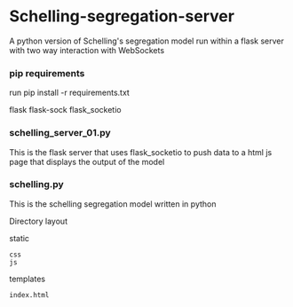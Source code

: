 # Schelling-segregation-server
A python version of Schelling's segregation model run within a flask server with two way interaction with  WebSockets

### pip requirements
run pip install -r requirements.txt

flask
flask-sock
flask_socketio

### schelling_server_01.py
This is the flask server that uses flask_socketio to push data to a html js page that displays the output of the model

### schelling.py
This is the schelling segregation model written in python

Directory layout

static

    css
    js
templates
    
    index.html    



